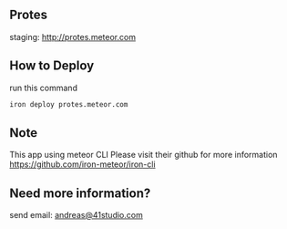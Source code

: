 ## Protes
staging: http://protes.meteor.com

## How to Deploy
run this command
```sh
iron deploy protes.meteor.com
```

## Note
This app using meteor CLI
Please visit their github for more information
https://github.com/iron-meteor/iron-cli

## Need more information?
send email: andreas@41studio.com
